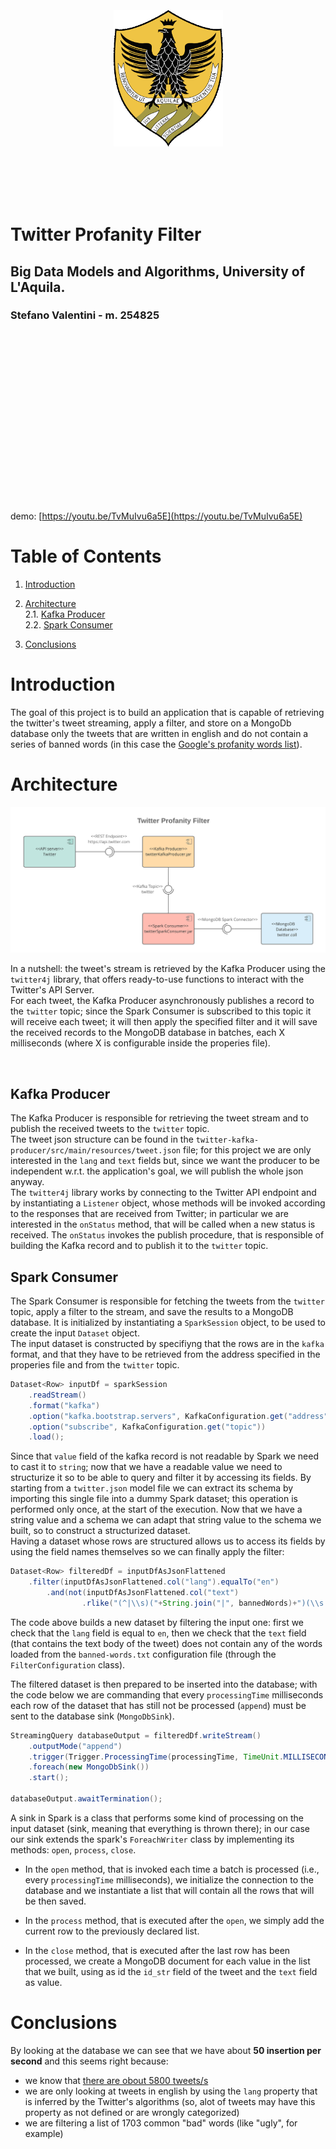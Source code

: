 <br/>
<br/>
<br/>
<br/>
<br/>


<p style="text-align:center"><img src="./assets/univaq-logo.gif" style="width:175px"/></p>

<br/>
<br/>
<br/>
<br/>

# Twitter Profanity Filter
## Big Data Models and Algorithms, University of L'Aquila.  
### Stefano Valentini - m. 254825

<br/>
<br/>
<br/>
<br/>
<br/>
<br/>
<br/>
<br/>
<br/>
<br/>
<br/>
<br/>
<br/>
<br/>
<br/>
<br/>

demo: [https://youtu.be/TvMuIvu6a5E](https://youtu.be/TvMuIvu6a5E)

<div style="page-break-after: always;"></div>

[//]: # (================================= TOC ================================================)

# Table of Contents
1. [Introduction](#introduction)
   
2. [Architecture](#architecture)  
    2.1. [Kafka Producer](#kafka-producer)  
    2.2. [Spark Consumer](#adopted-technologies-rest-server)  

3. [Conclusions](#conclusions)

    
<div style="page-break-after: always;"></div>

[//]: # (================================= INTRODUCTION ================================================)

# Introduction <a name="introduction"></a>

The goal of this project is to build an application that is capable of retrieving the twitter's tweet streaming, apply a filter, and store on a MongoDb database only the tweets that are written in english and do not contain a series of banned words (in this case the [Google's profanity words list](https://www.freewebheaders.com/full-list-of-bad-words-banned-by-google/)).

<div style="page-break-after: always;"></div>

[//]: # (================================= ARCHITECTURE ================================================)

# Architecture <a name="architecture"></a>

<p style="text-align:center"><img src="./assets/architecture.png"/></p>

In a nutshell: the tweet's stream is retrieved by the Kafka Producer using the <code>twitter4j</code> library, that offers ready-to-use functions to interact with the Twitter's API Server.  
For each tweet, the Kafka Producer asynchronously publishes a record to the <code>twitter</code> topic; since the Spark Consumer is subscribed to this topic it will receive each tweet; it will then apply the specified filter and it will save the received records to the MongoDB database in batches, each X milliseconds (where X is configurable inside the properies file).

[//]: # (================================= KAFKA PRODUCER ================================================)


<br/>


## Kafka Producer <a name="kafka-producer"></a>

The Kafka Producer is responsible for retrieving the tweet stream and to publish the received tweets to the <code>twitter</code> topic.  
The tweet json structure can be found in the <code>twitter-kafka-producer/src/main/resources/tweet.json</code> file; for this project we are only interested in the <code>lang</code> and <code>text</code> fields but, since we want the producer to be independent w.r.t. the application's goal, we will publish the whole json anyway.  
The <code>twitter4j</code> library works by connecting to the Twitter API endpoint and by instantiating a <code>Listener</code> object, whose methods will be invoked according to the responses that are received from Twitter; in particular we are interested in the <code>onStatus</code> method, that will be called when a new status is received.
The <code>onStatus</code> invokes the publish procedure, that is responsible of building the Kafka record and to publish it to the <code>twitter</code> topic.

<div style="page-break-after: always;"></div>

## Spark Consumer <a name="spark-consumer"></a>

The Spark Consumer is responsible for fetching the tweets from the <code>twitter</code> topic, apply a filter to the stream, and save the results to a MongoDB database.
It is initialized by instantiating a <code>SparkSession</code> object, to be used to create the input <code>Dataset</code> object.  
The input dataset is constructed by specifiyng that the rows are in the <code>kafka</code> format, and that they have to be retrieved from the address specified in the properies file and from the <code>twitter</code> topic. 
```java
Dataset<Row> inputDf = sparkSession
    .readStream()
    .format("kafka")
    .option("kafka.bootstrap.servers", KafkaConfiguration.get("address"))
    .option("subscribe", KafkaConfiguration.get("topic"))
    .load();
```
Since that <code>value</code> field of the kafka record is not readable by Spark we need to cast it to <code>string</code>; now that we have a readable value we need to structurize it so to be able to query and filter it by accessing its fields.
By starting from a <code>twitter.json</code> model file we can extract its schema by importing this single file into a dummy Spark dataset; this operation is performed only once, at the start of the execution.
Now that we have a string value and a schema we can adapt that string value to the schema we built, so to construct a structurized dataset.  
Having a dataset whose rows are structured allows us to access its fields by using the field names themselves so we can finally apply the filter:  
```java
Dataset<Row> filteredDf = inputDfAsJsonFlattened
    .filter(inputDfAsJsonFlattened.col("lang").equalTo("en")
        .and(not(inputDfAsJsonFlattened.col("text")
                .rlike("(^|\\s)("+String.join("|", bannedWords)+")(\\s|$)"))));

```
The code above builds a new dataset by filtering the input one: first we check that the <code>lang</code> field is equal to <code>en</code>, then we check that the <code>text</code> field (that contains the text body of the tweet) does not contain any of the words loaded from the <code>banned-words.txt</code> configuration file (through the <code>FilterConfiguration</code> class).  

The filtered dataset is then prepared to be inserted into the database; with the code below we are commanding that every <code>processingTime</code> milliseconds each row of the dataset that has still not be processed (<code>append</code>) must be sent to the database sink (<code>MongoDbSink</code>).  
<div style="page-break-after: always;"></div>

```java
StreamingQuery databaseOutput = filteredDf.writeStream()
    .outputMode("append")
    .trigger(Trigger.ProcessingTime(processingTime, TimeUnit.MILLISECONDS))
    .foreach(new MongoDbSink())
    .start();

databaseOutput.awaitTermination();
```

A sink in Spark is a class that performs some kind of processing on the input dataset (sink, meaning that everything is thrown there); in our case our sink extends the spark's <code>ForeachWriter</code> class by implementing its methods: <code>open</code>, <code>process</code>, <code>close</code>.

- In the <code>open</code> method, that is invoked each time a batch is processed (i.e., every <code>processingTime</code> milliseconds), we initialize the connection to the database and we instantiate a list that will contain all the rows that will be then saved. 
   
- In the <code>process</code> method, that is executed after the <code>open</code>, we simply add the current row to the previously declared list.  
  
- In the <code>close</code> method, that is executed after the last row has been processed, we create a MongoDB document for each value in the list that we built, using as id the <code>id_str</code> field of the tweet and the <code>text</code> field as value.


<div style="page-break-after: always;"></div>

[//]: # (================================= CONCLUSIONS ================================================)

# Conclusions <a name="conclusions"></a>

By looking at the database we can see that we have about <b>50 insertion per second</b> and this seems right because:
- we know that [there are obout 5800 tweets/s](https://www.omnicoreagency.com/twitter-statistics/)
- we are only looking at tweets in english by using the <code>lang</code> property that is inferred by the Twitter's algorithms (so, alot of tweets may have this property as not defined or are wrongly categorized)
- we are filtering a list of 1703 common "bad" words (like "ugly", for example)   

